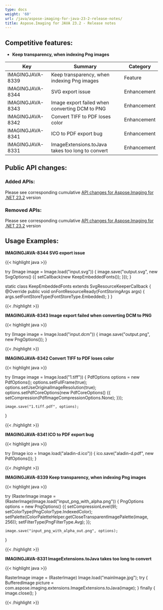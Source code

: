```yaml
---
type: docs
weight: '60'
url: /java/aspose-imaging-for-java-23-2-release-notes/
title: Aspose.Imaging for JAVA 23.2 - Release notes
---
```


## Competitive features:

- **Keep transparency, when indexing Png images**

| **Key**         | **Summary**                                                                                                                                                              | **Category** |
|-----------------|--------------------------------------------------------------------------------------------------------------------------------------------------------------------------|--------------|
| IMAGINGJAVA-8339 | Keep transparency, when indexing Png images                                                                                                                                  | Feature      |
| IMAGINGJAVA-8344 | SVG export issue                                                                                                                                  | Enhancement      |
| IMAGINGJAVA-8343 | Image export failed when converting DCM to PNG                                                                                                                                  | Enhancement      |
| IMAGINGJAVA-8342 | Convert TIFF to PDF loses color                                                                                                                                  | Enhancement      |
| IMAGINGJAVA-8341 | ICO to PDF export bug                                                                                                                                  | Enhancement      |
| IMAGINGJAVA-8331 | ImageExtensions.toJava takes too long to convert                                                                                                                                  | Enhancement      |

## Public API changes:

### Added APIs:

Please see corresponding cumulative [API changes for Aspose.Imaging for .NET 23.2](https://docs.aspose.com/imaging/net/aspose-imaging-for-net-23-2-release-notes/) version

### Removed APIs:

Please see corresponding cumulative [API changes for Aspose.Imaging for .NET 23.2](https://docs.aspose.com/imaging/net/aspose-imaging-for-net-23-2-release-notes/) version

## Usage Examples:

**IMAGINGJAVA-8344 SVG export issue**

{{< highlight java >}}

try (Image image = Image.load("input.svg"))
{
	image.save("output.svg", new SvgOptions()
	{{
		setCallback(new KeepEmbeddedFonts());
	}});
}

static class KeepEmbeddedFonts extends SvgResourceKeeperCallback
{
	@Override
	public void onFontResourceReady(FontStoringArgs args)
	{
		args.setFontStoreType(FontStoreType.Embedded);
	}
}

{{< /highlight >}}

**IMAGINGJAVA-8343 Image export failed when converting DCM to PNG**

{{< highlight java >}}

try (Image image = Image.load("input.dcm"))
{
    image.save("output.png", new PngOptions());
}

{{< /highlight >}}

**IMAGINGJAVA-8342 Convert TIFF to PDF loses color**

{{< highlight java >}}

try (Image image = Image.load("1.tiff"))
{
	PdfOptions options = new PdfOptions();
	options.setFullFrame(true);
	options.setUseOriginalImageResolution(true);
	options.setPdfCoreOptions(new PdfCoreOptions()
			{{
				setCompression(PdfImageCompressionOptions.None);
			}});

	image.save("1.tiff.pdf", options);
}

{{< /highlight >}}

**IMAGINGJAVA-8341 ICO to PDF export bug**

{{< highlight java >}}

try (Image ico = Image.load("aladin-d.ico"))
{
    ico.save("aladin-d.pdf", new PdfOptions());
}

{{< /highlight >}}

**IMAGINGJAVA-8339 Keep transparency, when indexing Png images**

{{< highlight java >}}

try (RasterImage image = (RasterImage)Image.load("input_png_with_alpha.png"))
{
    PngOptions options = new PngOptions()
    {{
        setCompressionLevel(9);
        setColorType(PngColorType.IndexedColor);
        setPalette(ColorPaletteHelper.getCloseTransparentImagePalette(image, 256));
        setFilterType(PngFilterType.Avg);
    }};

    image.save("input_png_with_alpha_out.png", options);
}

{{< /highlight >}}

**IMAGINGJAVA-8331 ImageExtensions.toJava takes too long to convert**

{{< highlight java >}}

RasterImage image = (RasterImage) Image.load("mainImage.jpg");
try
{
	BufferedImage picture = com.aspose.imaging.extensions.ImageExtensions.toJava(image);
}
finally
{
	image.close();
}

{{< /highlight >}}

